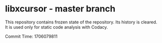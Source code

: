 # libxcursor - master branch

This repository contains frozen state of the repository.
Its history is cleared. It is used only for static code
analysis with Codacy.

Commit Time: 1706079811